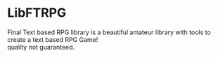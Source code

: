 # LibFTRPG
Final Text based RPG library is a beautiful amateur library with tools to create a text based RPG Game!   
quality not guaranteed.
